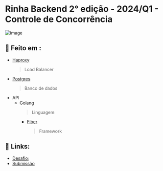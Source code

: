 # Rinha Backend 2° edição - 2024/Q1 - Controle de Concorrência

![image](https://github.com/Marincor/rinha2024q1/assets/84210050/0743be02-b511-4406-b44f-b1902419b635)

## 🔨 Feito em :

- [Haproxy](https://www.haproxy.org/)
    > Load Balancer
- [Postgres](https://www.postgresql.org/)
    > Banco de dados
- API
    - [Golang](https://go.dev/)
        > Linguagem   
        - [Fiber](https://docs.gofiber.io/)
            > Framework 



## 🔗 Links:

- [Desafio](https://github.com/zanfranceschi/rinha-de-backend-2024-q1);
- [Submissão](https://github.com/Marincor/rinha2024q1)

